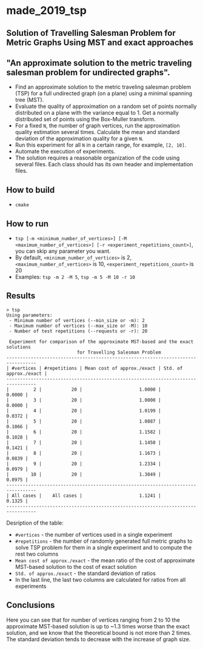 # made_2019_tsp
## Solution of Travelling Salesman Problem for Metric Graphs Using MST and exact approaches

## "An approximate solution to the metric traveling salesman problem for undirected graphs".
* Find an approximate solution to the metric traveling salesman problem (TSP) for a full undirected graph (on a plane) using a minimal spanning tree (MST).
* Evaluate the quality of approximation on a random set of points normally distributed on a plane with the variance equal to 1. Get a normally distributed set of points using the Box-Muller transform.
* For a fixed `N`, the number of graph vertices, run the approximation quality estimation several times. Calculate the mean and standard deviation of the approximation quality for a given `N`.
* Run this experiment for all `N` in a certain range, for example, `[2, 10]`.
* Automate the execution of experiments.
* The solution requires a reasonable organization of the code using several files. Each class should has its own header and implementation files.

## How to build
* `cmake`

## How to run
* `tsp [-m <minimum_number_of_vertices>] [-M <maximum_number_of_vertices>] [-r <experiment_repetitions_count>]`, you can skip any parameter you want. 
* By default, `<minimum_number_of_vertices>` is 2, `<maximum_number_of_vertices>` is 10, `<experiment_repetitions_count>` is 20
* Examples: `tsp -m 2 -M 5`, `tsp -m 5 -M 10 -r 10`

## Results

~~~
> tsp
Using parameters:
 - Minimum number of vertices (--min_size or -m): 2
 - Maximum number of vertices (--max_size or -M): 10
 - Number of test repetitions (--requests or -r): 20

 Experiment for comparison of the approximate MST-based and the exact solutions
                          for Travelling Salesman Problem
---------------------------------------------------------------------------------
| #vertices | #repetitions | Mean cost of approx./exact | Std. of approx./exact |
---------------------------------------------------------------------------------
|         2 |           20 |                     1.0000 |                0.0000 |
|         3 |           20 |                     1.0000 |                0.0000 |
|         4 |           20 |                     1.0199 |                0.0372 |
|         5 |           20 |                     1.0887 |                0.1066 |
|         6 |           20 |                     1.1582 |                0.1028 |
|         7 |           20 |                     1.1450 |                0.1421 |
|         8 |           20 |                     1.1673 |                0.0839 |
|         9 |           20 |                     1.2334 |                0.0979 |
|        10 |           20 |                     1.3049 |                0.0975 |
---------------------------------------------------------------------------------
| All cases |    All cases |                     1.1241 |                0.1325 |
---------------------------------------------------------------------------------
~~~
Desription of the table:
* `#vertices` - the number of vertices used in a single experiment
* `#repetitions` - the number of randomly generated full metric graphs to solve TSP problem for them in a single experiment and to compute the rest two columns
* `Mean cost of approx./exact` - the mean ratio of the cost of approximate MST-based solution to the cost of exact solution
* `Std. of approx./exact` - the standard deviation of ratios
* In the last line, the last two columns are calculated for ratios from all experiments

## Conclusions

Here you can see that for number of vertices ranging from 2 to 10 the approximate MST-based solution is up to ~1.3 times worse than the exact solution, and we know that the theoretical bound is not more than 2 times. The standard deviation tends to decrease with the increase of graph size.
